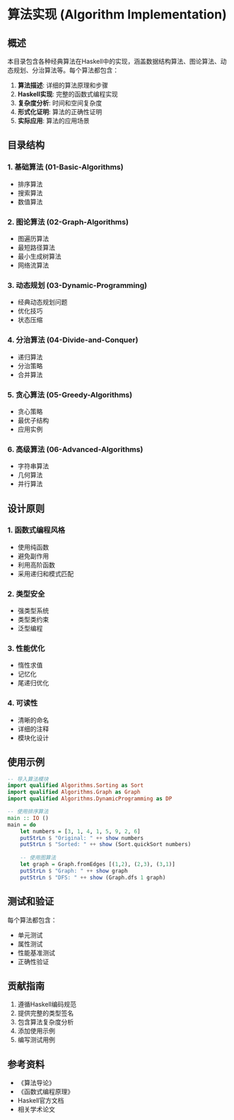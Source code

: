 # 算法实现 (Algorithm Implementation)

## 概述

本目录包含各种经典算法在Haskell中的实现，涵盖数据结构算法、图论算法、动态规划、分治算法等。每个算法都包含：

1. **算法描述**: 详细的算法原理和步骤
2. **Haskell实现**: 完整的函数式编程实现
3. **复杂度分析**: 时间和空间复杂度
4. **形式化证明**: 算法的正确性证明
5. **实际应用**: 算法的应用场景

## 目录结构

### 1. 基础算法 (01-Basic-Algorithms)
- 排序算法
- 搜索算法
- 数值算法

### 2. 图论算法 (02-Graph-Algorithms)
- 图遍历算法
- 最短路径算法
- 最小生成树算法
- 网络流算法

### 3. 动态规划 (03-Dynamic-Programming)
- 经典动态规划问题
- 优化技巧
- 状态压缩

### 4. 分治算法 (04-Divide-and-Conquer)
- 递归算法
- 分治策略
- 合并算法

### 5. 贪心算法 (05-Greedy-Algorithms)
- 贪心策略
- 最优子结构
- 应用实例

### 6. 高级算法 (06-Advanced-Algorithms)
- 字符串算法
- 几何算法
- 并行算法

## 设计原则

### 1. 函数式编程风格
- 使用纯函数
- 避免副作用
- 利用高阶函数
- 采用递归和模式匹配

### 2. 类型安全
- 强类型系统
- 类型类约束
- 泛型编程

### 3. 性能优化
- 惰性求值
- 记忆化
- 尾递归优化

### 4. 可读性
- 清晰的命名
- 详细的注释
- 模块化设计

## 使用示例

```haskell
-- 导入算法模块
import qualified Algorithms.Sorting as Sort
import qualified Algorithms.Graph as Graph
import qualified Algorithms.DynamicProgramming as DP

-- 使用排序算法
main :: IO ()
main = do
    let numbers = [3, 1, 4, 1, 5, 9, 2, 6]
    putStrLn $ "Original: " ++ show numbers
    putStrLn $ "Sorted: " ++ show (Sort.quickSort numbers)
    
    -- 使用图算法
    let graph = Graph.fromEdges [(1,2), (2,3), (3,1)]
    putStrLn $ "Graph: " ++ show graph
    putStrLn $ "DFS: " ++ show (Graph.dfs 1 graph)
```

## 测试和验证

每个算法都包含：
- 单元测试
- 属性测试
- 性能基准测试
- 正确性验证

## 贡献指南

1. 遵循Haskell编码规范
2. 提供完整的类型签名
3. 包含算法复杂度分析
4. 添加使用示例
5. 编写测试用例

## 参考资料

- 《算法导论》
- 《函数式编程原理》
- Haskell官方文档
- 相关学术论文 